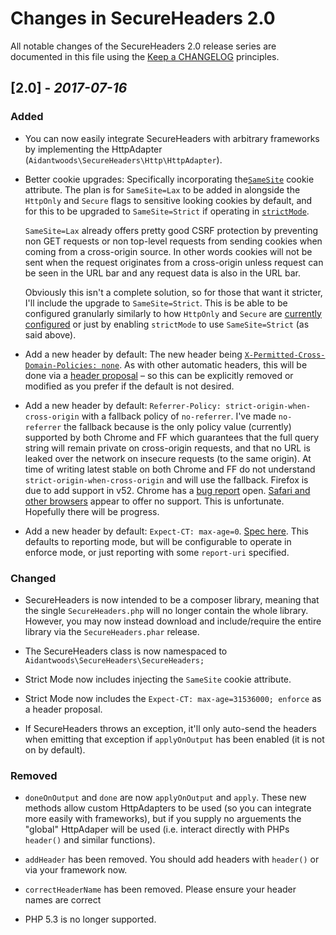 # Changes in SecureHeaders 2.0

All notable changes of the SecureHeaders 2.0 release series are documented in
this file using the [Keep a CHANGELOG](http://keepachangelog.com/) principles.

## [2.0] - *2017-07-16*

### Added
* You can now easily integrate SecureHeaders with arbitrary frameworks by
  implementing the HttpAdapter (`Aidantwoods\SecureHeaders\Http\HttpAdapter`).

* Better cookie upgrades:
  Specifically incorporating the[`SameSite`](https://tools.ietf.org/html/draft-west-first-party-cookies-07#section-4.1)
  cookie attribute. The plan is for `SameSite=Lax` to be added in alongside the
  `HttpOnly` and `Secure` flags to sensitive looking cookies by default, and for
  this to be upgraded to `SameSite=Strict` if operating in
  [`strictMode`](https://github.com/aidantwoods/SecureHeaders/wiki/strictMode).

  `SameSite=Lax` already offers pretty good CSRF protection by preventing non
  GET requests or non top-level requests from sending cookies when coming from
  a cross-origin source. In other words cookies will not be sent when the
  request originates from a cross-origin unless request can be seen in the URL
  bar and any request data is also in the URL bar.

  Obviously this isn't a complete solution, so for those that want it stricter,
  I'll include the upgrade to `SameSite=Strict`. This is be able to be
  configured granularly similarly to how
  `HttpOnly` and `Secure` are [currently configured](https://github.com/aidantwoods/SecureHeaders/wiki/auto#auto_cookie_secure)
  or just by enabling `strictMode` to use `SameSite=Strict` (as said above).

* Add a new header by default:
  The new header being [`X-Permitted-Cross-Domain-Policies: none`](https://www.owasp.org/index.php/OWASP_Secure_Headers_Project#X-Permitted-Cross-Domain-Policies).
  As with other automatic headers, this will be done via a
  [header proposal](https://github.com/aidantwoods/SecureHeaders/wiki/header-proposals)
  – so this can be explicitly removed or modified as you prefer if the default
  is not desired.

* Add a new header by default:
  `Referrer-Policy: strict-origin-when-cross-origin` with a fallback policy of
  `no-referrer`.
  I've made `no-referrer` the fallback because is the only policy value
  (currently) supported by both Chrome and FF which guarantees that the full
  query string will remain private on cross-origin requests, and that no URL is
  leaked over the network on insecure requests (to the same origin).
  At time of writing latest stable on both Chrome and FF do not understand
  `strict-origin-when-cross-origin` and will use the fallback. Firefox is due to
  add support in v52. Chrome has a
  [bug report](https://bugs.chromium.org/p/chromium/issues/detail?id=627968)
  open.
  [Safari and other browsers](https://developer.mozilla.org/en-US/docs/Web/HTTP/Headers/Referrer-Policy#Browser_compatibility)
  appear to offer no support. This is unfortunate. Hopefully there will be
  progress.

* Add a new header by default: `Expect-CT: max-age=0`.
  [Spec here](https://datatracker.ietf.org/doc/draft-stark-expect-ct/).
  This defaults to reporting mode, but will be configurable to operate in
  enforce mode, or just reporting with some `report-uri` specified.

### Changed
* SecureHeaders is now intended to be a composer library, meaning that the
  single `SecureHeaders.php` will no longer contain the whole library. However,
  you may now instead download and include/require the entire library via
  the `SecureHeaders.phar` release.

* The SecureHeaders class is now namespaced to
  `Aidantwoods\SecureHeaders\SecureHeaders;`

* Strict Mode now includes injecting the `SameSite` cookie attribute.

* Strict Mode now includes the `Expect-CT: max-age=31536000; enforce`
  as a header proposal.

* If SecureHeaders throws an exception, it'll only auto-send the headers when
  emitting that exception if `applyOnOutput` has been enabled (it is not on
  by default).

### Removed
* `doneOnOutput` and `done` are now `applyOnOutput` and `apply`. These new
  methods allow custom HttpAdapters to be used (so you can integrate more
  easily with frameworks), but if you supply no arguements the "global"
  HttpAdaper will be used (i.e. interact directly with PHPs `header()` and
  similar functions).

* `addHeader` has been removed. You should add headers with `header()` or via
  your framework now.

* `correctHeaderName` has been removed. Please ensure your header names are
  correct

* PHP 5.3 is no longer supported.
